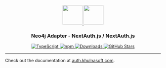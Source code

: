 <p align="center">
  <br/>
  <a href="https://auth.khulnasoft.com" target="_blank">
    <img height="64px" src="https://auth.khulnasoft.com/img/logo-sm.png" />
  </a>
  <a href="https://neo4j.com" target="_blank">
    <img height="64px" src="https://auth.khulnasoft.com/img/adapters/neo4j.svg"/>
  </a>
  <h3 align="center"><b>Neo4j Adapter</b> - NextAuth.js / NextAuth.js</a></h3>
  <p align="center" style="align: center;">
    <a href="https://npm.im/@nextauth.js/neo4j-adapter">
      <img src="https://img.shields.io/badge/TypeScript-blue?style=flat-square" alt="TypeScript" />
    </a>
    <a href="https://npm.im/@nextauth.js/neo4j-adapter">
      <img alt="npm" src="https://img.shields.io/npm/v/@nextauth.js/neo4j-adapter?color=green&label=@nextauth.js/neo4j-adapter&style=flat-square">
    </a>
    <a href="https://www.npmtrends.com/@nextauth.js/neo4j-adapter">
      <img src="https://img.shields.io/npm/dm/@nextauth.js/neo4j-adapter?label=%20downloads&style=flat-square" alt="Downloads" />
    </a>
    <a href="https://github.com/khulnasoft/nextdev/stargazers">
      <img src="https://img.shields.io/github/stars/khulnasoft/nextdev?style=flat-square" alt="GitHub Stars" />
    </a>
  </p>
</p>

---

Check out the documentation at [auth.khulnasoft.com](https://auth.khulnasoft.com/reference/adapter/neo4j).
